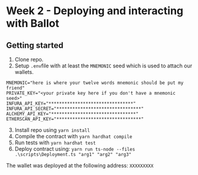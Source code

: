 Week 2 - Deploying and interacting with Ballot
===========================

Getting started
-------------------

1. Clone repo.
2. Setup `.env`file with at least the `MNEMONIC` seed which is used to attach our wallets. 
````
MNEMONIC="here is where your twelve words mnemonic should be put my friend"
PRIVATE_KEY="<your private key here if you don't have a mnemonic seed>"
INFURA_API_KEY="********************************"
INFURA_API_SECRET="********************************"
ALCHEMY_API_KEY="********************************"
ETHERSCAN_API_KEY="********************************"
````

3. Install repo using `yarn install`
4. Compile the contract with `yarn hardhat compile`
5. Run tests with `yarn hardhat test`
6. Deploy contract using: `yarn run ts-node --files .\scripts\Deployment.ts "arg1" "arg2" "arg3"`

The wallet was deployed at the following address: `XXXXXXXXX`